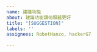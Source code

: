 ```yaml
---
name: 建議功能
about: 建議功能讓伺服器更好
title: "[SUGGESTION]"
labels: ''
assignees: RobotHanzo, hackerG7

---
```



